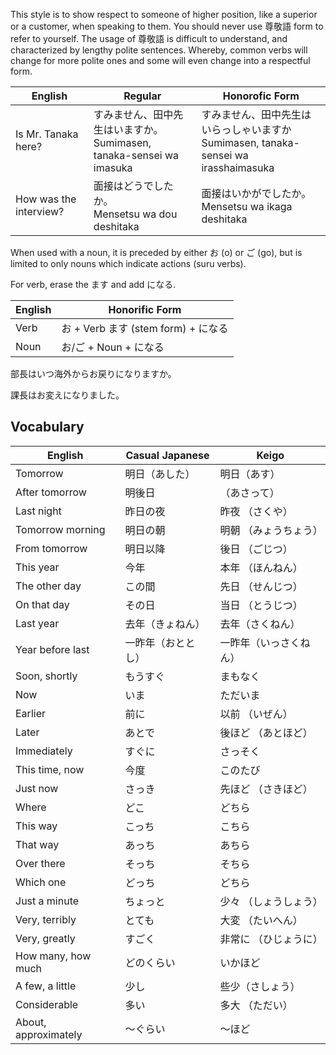 This style is to show respect to someone of higher position, like a superior or a customer, when speaking to them. You should never use 尊敬語 form to refer to yourself. The usage of 尊敬語 is difficult to understand, and characterized by lengthy polite sentences. Whereby, common verbs will change for more polite ones and some will even change into a respectful form.

|English|	Regular	|Honorofic Form|
| --- | --- | --- |
|Is Mr. Tanaka here?|	すみません、田中先生はいますか。</br> Sumimasen, tanaka-sensei wa imasuka|	すみません、田中先生はいらっしゃいますか </br> Sumimasen, tanaka-sensei wa irasshaimasuka|
|How was the interview?|	面接はどうでしたか。</br> Mensetsu wa dou deshitaka|	面接はいかがでしたか。</br> Mensetsu wa ikaga deshitaka|


When used with a noun, it is preceded by either お (o) or ご (go), but is limited to only nouns which indicate actions (suru verbs). 

For verb, erase the ます and add になる.

|English|	Honorific Form|
| --- | --- |
|Verb|	お + Verb ます (stem form) + になる|
|Noun|	お/ご + Noun + になる|

部長はいつ海外からお戻りになりますか。

課長はお変えになりました。

## Vocabulary

|English|	Casual Japanese|	Keigo|
| --- | --- | --- |
|Tomorrow|	明日（あした）|	明日（あす）|
|After tomorrow|	明後日|（あさって）|	明後日（みょうごにち）|
|Last night|	昨日の夜|	昨夜 （さくや）|
|Tomorrow morning|	明日の朝|	明朝 （みょうちょう）|
|From tomorrow|	明日以降|	後日 （ごじつ）|
|This year|	今年|	本年 （ほんねん）|
|The other day|	この間|	先日 （せんじつ）|
|On that day|	その日|	当日 （とうじつ）|
|Last year| 去年（きょねん）|	去年（さくねん）|
|Year before last|	一昨年（おととし）|	一昨年（いっさくねん）|
|Soon, shortly|	もうすぐ|	まもなく|
|Now|	いま|	ただいま|
|Earlier|	前に|	以前 （いぜん）|
|Later|	あとで|	後ほど （あとほど）|
|Immediately|	すぐに|	さっそく|
|This time, now|	今度|	このたび|
|Just now|	さっき|	先ほど （さきほど）|
|Where|	どこ|	どちら|
|This way|	こっち|	こちら|
|That way|	あっち|	あちら|
|Over there|	そっち|	そちら|
|Which one|	どっち|	どちら|
|Just a minute|	ちょっと|	少々 （しょうしょう）|
|Very, terribly|	とても|	大変 （たいへん）|
|Very, greatly|	すごく|	非常に （ひじょうに）|
|How many, how much|	どのくらい|	いかほど|
|A few, a little|	少し|	些少（さしょう）|
|Considerable|	多い|	多大 （ただい）|
|About, approximately|	～ぐらい|	～ほど|


